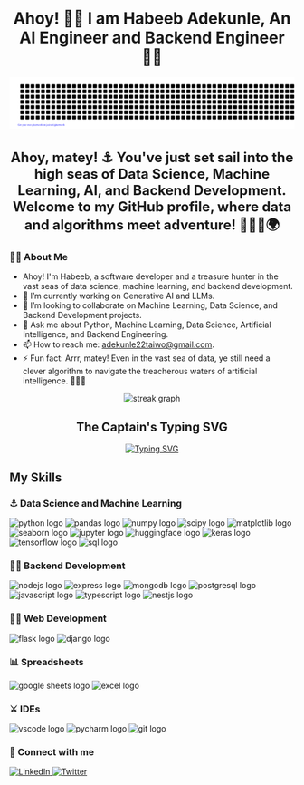 <div align="center">
  <h1>Ahoy! 🏴‍☠️ I am Habeeb Adekunle, An AI Engineer and Backend Engineer 🏴‍☠️</h1>
</div>

<div align="center">
  <img src="gitartwork.svg" alt="gitartwork" />
</div>

<div align="center">
  <h2 style="font-size: 24px; font-weight: bold;">
    Ahoy, matey! ⚓ You've just set sail into the high seas of Data Science, Machine Learning, AI, and Backend Development. Welcome to my GitHub profile, where data and algorithms meet adventure! 🏴‍☠️🚀🌍
  </h2>
</div>

<h3 align="left">👩‍💻 About Me</h3>

<ul>
  <li>Ahoy! I'm Habeeb, a software developer and a treasure hunter in the vast seas of data science, machine learning, and backend development.</li>
  <li>🔭 I’m currently working on Generative AI and LLMs.</li>
  <li>👯 I’m looking to collaborate on Machine Learning, Data Science, and Backend Development projects.</li>
  <li>💬 Ask me about Python, Machine Learning, Data Science, Artificial Intelligence, and Backend Engineering.</li>
  <li>📫 How to reach me: <a href="mailto:adekunle22taiwo@gmail.com">adekunle22taiwo@gmail.com</a>.</li>
  <li>⚡ Fun fact: Arrr, matey! Even in the vast sea of data, ye still need a clever algorithm to navigate the treacherous waters of artificial intelligence. 🏴‍☠️🤖</li>
</ul>

<div align="center">
  <img src="https://streak-stats.demolab.com?user=your-username&locale=en&mode=daily&theme=dark&hide_border=false&border_radius=5&order=3" height="220" alt="streak graph" />
</div>

<div align="center">
  <h2>The Captain's Typing SVG</h2>
  <a href="https://git.io/typing-svg">
    <img src="https://readme-typing-svg.herokuapp.com?color=%2336BCF7&lines=Welcome+to+my+GitHub+profile!;I+am+a+data+scientist+and+machine+learning+engineer!" alt="Typing SVG" />
  </a>
</div>

<h2 align="left">My Skills</h2>

<h3 align="left">⚓ Data Science and Machine Learning</h3>
<div align="left">
  <img src="https://cdn.jsdelivr.net/gh/devicons/devicon/icons/python/python-original.svg" height="40" alt="python logo" />
  <img src="https://cdn.jsdelivr.net/gh/devicons/devicon/icons/pandas/pandas-original.svg" height="40" alt="pandas logo" />
  <img src="https://cdn.jsdelivr.net/gh/devicons/devicon/icons/numpy/numpy-original.svg" height="40" alt="numpy logo" />
  <img src="https://cdn.jsdelivr.net/gh/devicons/devicon/icons/scipy/scipy-original.svg" height="40" alt="scipy logo" />
  <img src="https://cdn.jsdelivr.net/gh/devicons/devicon/icons/matplotlib/matplotlib-original.svg" height="40" alt="matplotlib logo" />
  <img src="https://cdn.jsdelivr.net/gh/devicons/devicon/icons/seaborn/seaborn-original.svg" height="40" alt="seaborn logo" />
  <img src="https://cdn.jsdelivr.net/gh/devicons/devicon/icons/jupyter/jupyter-original.svg" height="40" alt="jupyter logo" />
  <img src="https://cdn.jsdelivr.net/gh/devicons/devicon/icons/huggingface/huggingface-original.svg" height="40" alt="huggingface logo" />
  <img src="https://cdn.jsdelivr.net/gh/devicons/devicon/icons/keras/keras-original-wordmark.svg" height="40" alt="keras logo" />
  <img src="https://cdn.jsdelivr.net/gh/devicons/devicon/icons/tensorflow/tensorflow-original.svg" height="40" alt="tensorflow logo" />
  <img src="https://cdn.jsdelivr.net/gh/devicons/devicon/icons/sql/sql-original.svg" height="40" alt="sql logo" />
</div>

<h3 align="left">🏴‍☠️ Backend Development</h3>
<div align="left">
  <img src="https://cdn.jsdelivr.net/gh/devicons/devicon/icons/nodejs/nodejs-original.svg" height="40" alt="nodejs logo" />
  <img src="https://cdn.jsdelivr.net/gh/devicons/devicon/icons/express/express-original.svg" height="40" alt="express logo" />
  <img src="https://cdn.jsdelivr.net/gh/devicons/devicon/icons/mongodb/mongodb-original.svg" height="40" alt="mongodb logo" />
  <img src="https://cdn.jsdelivr.net/gh/devicons/devicon/icons/postgresql/postgresql-original.svg" height="40" alt="postgresql logo" />
  <img src="https://cdn.jsdelivr.net/gh/devicons/devicon/icons/javascript/javascript-original.svg" height="40" alt="javascript logo" />
  <img src="https://cdn.jsdelivr.net/gh/devicons/devicon/icons/typescript/typescript-original.svg" height="40" alt="typescript logo" />
  <img src="https://docs.nestjs.com/assets/logo-small.svg" height="40" alt="nestjs logo" />
</div>

<h3 align="left">🏴‍☠️ Web Development</h3>
<div align="left">
  <img src="https://cdn.jsdelivr.net/gh/devicons/devicon/icons/flask/flask-original.svg" height="40" alt="flask logo" />
  <img src="https://cdn.jsdelivr.net/gh/devicons/devicon/icons/django/django-plain.svg" height="40" alt="django logo" />
</div>

<h3 align="left">📊 Spreadsheets</h3>
<div align="left">
  <img src="https://cdn.jsdelivr.net/gh/devicons/devicon/icons/google/google-original.svg" height="40" alt="google sheets logo" />
  <img src="https://cdn.jsdelivr.net/gh/devicons/devicon/icons/excel/excel-original.svg" height="40" alt="excel logo" />
</div>

<h3 align="left">⚔️ IDEs</h3>
<div align="left">
  <img src="https://cdn.jsdelivr.net/gh/devicons/devicon/icons/vscode/vscode-original.svg" height="40" alt="vscode logo" />
  <img src="https://cdn.jsdelivr.net/gh/devicons/devicon/icons/pycharm/pycharm-original.svg" height="40" alt="pycharm logo" />
  <img src="https://cdn.jsdelivr.net/gh/devicons/devicon/icons/git/git-original.svg" height="40" alt="git logo" />
</div>

<h3 align="left">🔗 Connect with me</h3>
<div align="left">
  <a href="https://www.linkedin.com/in/habeeb-adekunle" target="_blank">
    <img src="https://img.shields.io/badge/LinkedIn-0077B5?logo=linkedin&logoColor=white&style=for-the-badge" alt="LinkedIn" />
  </a>
  <a href="https://x.com/BnaqeelH" target="_blank">
    <img src="https://img.shields.io/badge/Twitter-1DA1F2?logo=twitter&logoColor=white&style=for-the-badge" alt="Twitter" />
  </a>
</div>
